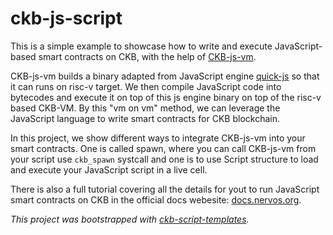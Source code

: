 # ckb-js-script

This is a simple example to showcase how to write and execute JavaScript-based smart
contracts on CKB, with the help of [CKB-js-vm](https://github.com/nervosnetwork/ckb-js-vm).

CKB-js-vm builds a binary adapted from JavaScript engine [quick-js](quick.js.org) so that it can runs on risc-v
target. We then compile JavaScript code into bytecodes and execute it on top of this js engine
binary on top of the risc-v based CKB-VM. By this "vm on vm" method, we can leverage the
JavaScript language to write smart contracts for CKB blockchain.

In this project, we show different ways to integrate CKB-js-vm into your smart contracts. One is
called spawn, where you can call CKB-js-vm from your script use `ckb_spawn` systcall and one is to
use Script structure to load and execute your JavaScript script in a live cell.

There is also a full tutorial covering all the details for yout to run JavaScript smart contracts
on CKB in the official docs webesite: [docs.nervos.org](https://docs.nervos.org).

*This project was bootstrapped with [ckb-script-templates].*

[ckb-script-templates]: https://github.com/cryptape/ckb-script-templates
